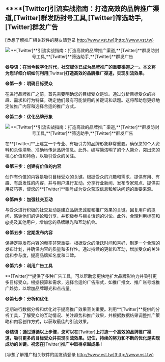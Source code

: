 ## ****[Twitter]**引流实战指南：打造高效的品牌推广渠道,**[Twitter]**群发防封号工具,**[Twitter]**筛选助手,**[Twitter]**群发广告**

[😍想了解推广相关软件的朋友请登录 http://www.vst.tw](http://www.vst.tw)

 <center><img src="https://vst.tw/MP4/tuiguang/png/0.png" alt="**[Twitter]**引流实战指南：打造高效的品牌推广渠道,**[Twitter]**群发防封号工具,**[Twitter]**筛选助手,**[Twitter]**群发广告"></center>

**😄导语：在当今数字化时代，社交媒体已成为品牌推广的重要渠道之一。本文将为您详细介绍如何利用**[Twitter]**打造高效的品牌推广渠道，实现引流效果。**

**😄第一步：明确目标受众**

在进行品牌推广之前，首先需要明确您的目标受众是谁。通过分析目标受众的兴趣、需求和行为特征，确定他们最有可能使用的关键词和话题。这将帮助您更好地定位推广内容和选择合适的推广方式。

**😄第二步：优化品牌形象**

 <center><img src="https://vst.tw/MP4/tuiguang/png/1.png" alt="**[Twitter]**引流实战指南：打造高效的品牌推广渠道,**[Twitter]**群发防封号工具,**[Twitter]**筛选助手,**[Twitter]**群发广告"></center>

在**[Twitter]**上建立一个专业、有吸引力的品牌形象非常重要。确保您的个人资料和头像清晰、准确地传达品牌信息。此外，编写简洁明了的个人简介，突出您的核心价值和特色，以吸引受众的关注。

**😄第三步：创建有价值的内容**

创作有价值的内容是吸引目标受众的关键。根据受众的兴趣和需求，提供有用、有趣、有启发性的内容，并与用户进行互动。分享行业新闻、发布专家观点、提供实用技巧等，使您的**[Twitter]**账号成为受众获取信息和解决问题的重要来源。

**😄第四步：加强社交互动**

与受众进行积极的社交互动是建立品牌忠诚度和推广效果的关键。回复用户的提问，感谢他们的评论和分享，并积极参与相关话题的讨论。此外，合理利用标签和@提及其他用户，增加您的品牌曝光和互动机会。

**😄第五步：定期发布内容**

保持定期发布内容的频率非常重要。根据受众的活跃时间和喜好，制定一个合理的发布计划，并确保内容的质量和多样性。通过持续的更新和互动，增加受众的关注度和参与度，提高品牌知名度和口碑。

**😄第六步：利用广告工具**

**[Twitter]**提供了多种广告工具，可以帮助您更快地扩大品牌影响力并吸引更多目标受众。根据预算和需求，选择合适的广告形式，如推广推文、推广账号或推广趋势，以增加品牌曝光和点击量。

**😄第七步：分析和优化**

定期进行数据分析和优化对于提高推广效果至关重要。利用**[Twitter]**提供的分析工具，了解受众的互动情况、关注趋势和推广效果，并根据数据结果调整推广策略和内容创作方式，以获取最佳的引流效果。

**😄结语：通过遵循以上步骤，您可以在**[Twitter]**上打造一个高效的品牌推广渠道，吸引更多的目标受众并实现引流效果。记住，持续的努力和不断的优化是实现成功的关键。祝您在**[Twitter]**推广中取得卓越成果！**

[😍想了解推广相关软件的朋友请登录 http://www.vst.tw](http://www.vst.tw)



